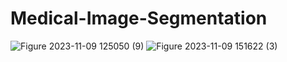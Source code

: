 # Medical-Image-Segmentation

![Figure 2023-11-09 125050 (9)](https://github.com/zihad-13/Medical-Image-Segmentation/assets/38187481/08680af9-79ff-4694-bf47-5cefc5d585f2)
![Figure 2023-11-09 151622 (3)](https://github.com/zihad-13/Medical-Image-Segmentation/assets/38187481/5125810c-eaf0-4a80-b447-5ba6cf808f0f)

